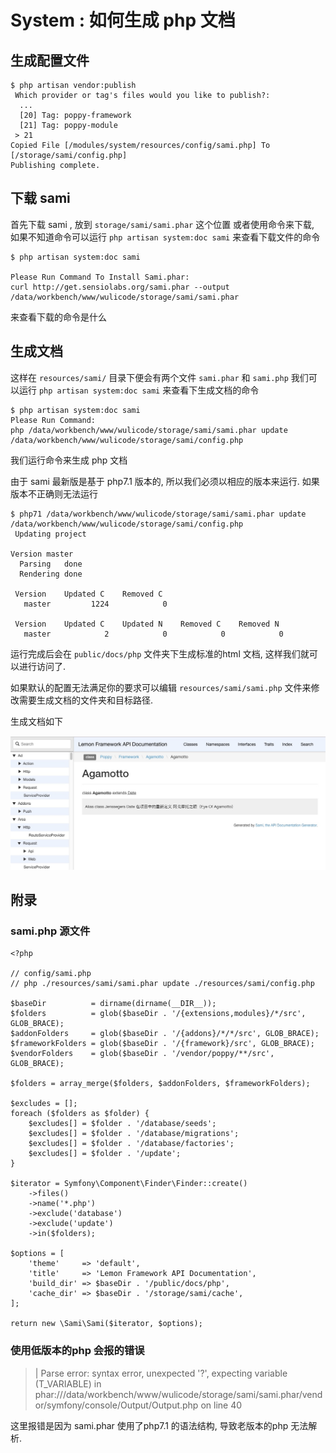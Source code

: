 # System : 如何生成 php 文档

## 生成配置文件

```
$ php artisan vendor:publish
 Which provider or tag's files would you like to publish?:
  ...
  [20] Tag: poppy-framework
  [21] Tag: poppy-module
 > 21
Copied File [/modules/system/resources/config/sami.php] To [/storage/sami/config.php]
Publishing complete.
```

## 下载 sami

首先下载 sami , 放到 `storage/sami/sami.phar` 这个位置
或者使用命令来下载, 如果不知道命令可以运行 `php artisan system:doc sami`
来查看下载文件的命令

```
$ php artisan system:doc sami

Please Run Command To Install Sami.phar:
curl http://get.sensiolabs.org/sami.phar --output /data/workbench/www/wulicode/storage/sami/sami.phar
```

来查看下载的命令是什么

## 生成文档

这样在 `resources/sami/` 目录下便会有两个文件 `sami.phar` 和 `sami.php`
我们可以运行 `php artisan system:doc sami` 来查看下生成文档的命令

```
$ php artisan system:doc sami
Please Run Command:
php /data/workbench/www/wulicode/storage/sami/sami.phar update /data/workbench/www/wulicode/storage/sami/config.php
```

我们运行命令来生成 php 文档

由于 sami 最新版是基于 php7.1 版本的, 所以我们必须以相应的版本来运行.
如果版本不正确则无法运行

```
$ php71 /data/workbench/www/wulicode/storage/sami/sami.phar update /data/workbench/www/wulicode/storage/sami/config.php
 Updating project 

Version master
  Parsing   done
  Rendering done

 Version    Updated C    Removed C 
   master         1224            0

 Version    Updated C    Updated N    Removed C    Removed N 
   master            2            0            0            0
```

运行完成后会在 `public/docs/php` 文件夹下生成标准的html 文档,
这样我们就可以进行访问了.

如果默认的配置无法满足你的要求可以编辑 `resources/sami/sami.php`
文件来修改需要生成文档的文件夹和目标路径.

生成文档如下

![023624](./media/15810398480492/023624.png)


## 附录

### sami.php 源文件

``` {.php}
<?php

// config/sami.php
// php ./resources/sami/sami.phar update ./resources/sami/config.php

$baseDir          = dirname(dirname(__DIR__));
$folders          = glob($baseDir . '/{extensions,modules}/*/src', GLOB_BRACE);
$addonFolders     = glob($baseDir . '/{addons}/*/*/src', GLOB_BRACE);
$frameworkFolders = glob($baseDir . '/{framework}/src', GLOB_BRACE);
$vendorFolders    = glob($baseDir . '/vendor/poppy/**/src', GLOB_BRACE);

$folders = array_merge($folders, $addonFolders, $frameworkFolders);

$excludes = [];
foreach ($folders as $folder) {
    $excludes[] = $folder . '/database/seeds';
    $excludes[] = $folder . '/database/migrations';
    $excludes[] = $folder . '/database/factories';
    $excludes[] = $folder . '/update';
}

$iterator = Symfony\Component\Finder\Finder::create()
    ->files()
    ->name('*.php')
    ->exclude('database')
    ->exclude('update')
    ->in($folders);

$options = [
    'theme'     => 'default',
    'title'     => 'Lemon Framework API Documentation',
    'build_dir' => $baseDir . '/public/docs/php',
    'cache_dir' => $baseDir . '/storage/sami/cache',
];

return new \Sami\Sami($iterator, $options);
```

### 使用低版本的php 会报的错误

> | Parse error: syntax error, unexpected \'?\', expecting variable
>   (T\_VARIABLE) in
>   phar:///data/workbench/www/wulicode/storage/sami/sami.phar/vendor/symfony/console/Output/Output.php
>   on line 40

这里报错是因为 sami.phar 使用了php7.1 的语法结构, 导致老版本的php
无法解析.
